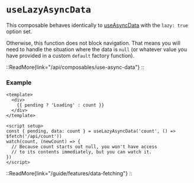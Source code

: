 # `useLazyAsyncData`

This composable behaves identically to [useAsyncData](/api/composables/use-async-data) with the `lazy: true` option set. 

Otherwise, this function does not block navigation. That means you will need to handle the situation where the data is `null` (or whatever value you have provided in a custom `default` factory function).

::ReadMore{link="/api/composables/use-async-data"}
::
### Example

```vue
<template>
  <div>
    {{ pending ? 'Loading' : count }}
  </div>
</template>

<script setup>
const { pending, data: count } = useLazyAsyncData('count', () => $fetch('/api/count'))
watch(count, (newCount) => {
  // Because count starts out null, you won't have access
  // to its contents immediately, but you can watch it.
})
</script>
```

::ReadMore{link="/guide/features/data-fetching"}
::
